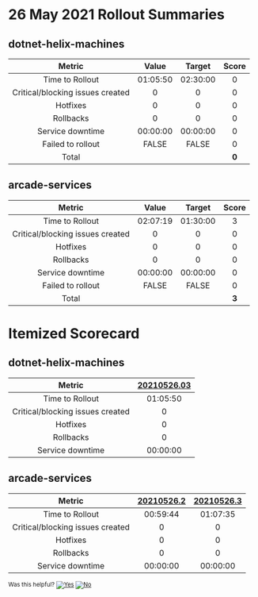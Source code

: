 # 26 May 2021 Rollout Summaries

## dotnet-helix-machines

|              Metric              |   Value  |  Target  |   Score   |
|:--------------------------------:|:--------:|:--------:|:---------:|
| Time to Rollout                  | 01:05:50 | 02:30:00 |     0     |
| Critical/blocking issues created |     0    |    0     |     0     |
| Hotfixes                         |     0    |    0     |     0     |
| Rollbacks                        |     0    |    0     |     0     |
| Service downtime                 | 00:00:00 | 00:00:00 |     0     |
| Failed to rollout                |   FALSE  |   FALSE  |     0     |
| Total                            |          |          |   **0**   |


## arcade-services

|              Metric              |   Value  |  Target  |   Score   |
|:--------------------------------:|:--------:|:--------:|:---------:|
| Time to Rollout                  | 02:07:19 | 01:30:00 |     3     |
| Critical/blocking issues created |     0    |    0     |     0     |
| Hotfixes                         |     0    |    0     |     0     |
| Rollbacks                        |     0    |    0     |     0     |
| Service downtime                 | 00:00:00 | 00:00:00 |     0     |
| Failed to rollout                |   FALSE  |   FALSE  |     0     |
| Total                            |          |          |   **3**   |


# Itemized Scorecard

## dotnet-helix-machines

| Metric | [20210526.03](https://dev.azure.com/dnceng/7ea9116e-9fac-403d-b258-b31fcf1bb293/_build/results?buildId=1157089) |
|:-----:|:-----:|
| Time to Rollout | 01:05:50 |
| Critical/blocking issues created | 0 |
| Hotfixes | 0 |
| Rollbacks | 0 |
| Service downtime | 00:00:00 |


## arcade-services

| Metric | [20210526.2](https://dev.azure.com/dnceng/7ea9116e-9fac-403d-b258-b31fcf1bb293/_build/results?buildId=1157983) | [20210526.3](https://dev.azure.com/dnceng/7ea9116e-9fac-403d-b258-b31fcf1bb293/_build/results?buildId=1158152) |
|:-----:|:-----:|:-----:|
| Time to Rollout | 00:59:44 | 01:07:35 |
| Critical/blocking issues created | 0 | 0 |
| Hotfixes | 0 | 0 |
| Rollbacks | 0 | 0 |
| Service downtime | 00:00:00 | 00:00:00 |



<!-- Begin Generated Content: Doc Feedback -->
<sub>Was this helpful? [![Yes](https://helix.dot.net/f/ip/5?p=Documentation%5CTeamProcess%5CRollout-Scorecards%5CScorecard_2021-05-26.md)](https://helix.dot.net/f/p/5?p=Documentation%5CTeamProcess%5CRollout-Scorecards%5CScorecard_2021-05-26.md) [![No](https://helix.dot.net/f/in)](https://helix.dot.net/f/n/5?p=Documentation%5CTeamProcess%5CRollout-Scorecards%5CScorecard_2021-05-26.md)</sub>
<!-- End Generated Content-->
